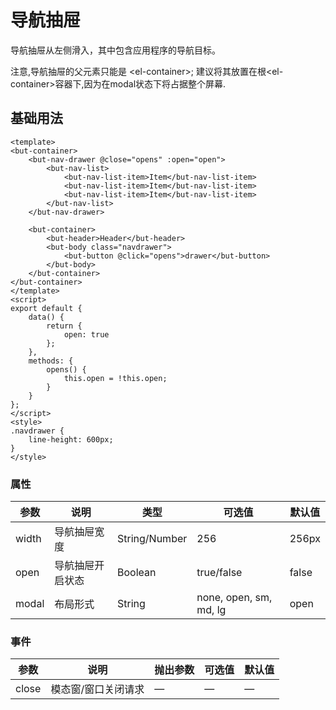 # 导航抽屉
导航抽屉从左侧滑入，其中包含应用程序的导航目标。

注意,导航抽屉的父元素只能是 &lt;el-container&gt;;
建议将其放置在根&lt;el-container&gt;容器下,因为在modal状态下将占据整个屏幕.

## 基础用法

```vue
<template>
<but-container>
	<but-nav-drawer @close="opens" :open="open">
		<but-nav-list>
			<but-nav-list-item>Item</but-nav-list-item>
			<but-nav-list-item>Item</but-nav-list-item>
			<but-nav-list-item>Item</but-nav-list-item>
		</but-nav-list>
	</but-nav-drawer>

	<but-container>
		<but-header>Header</but-header>
		<but-body class="navdrawer">
			<but-button @click="opens">drawer</but-button>
		</but-body>
	</but-container>
</but-container>
</template>
<script>
export default {
	data() {
		return {
			open: true
		};
	},
	methods: {
		opens() {
			this.open = !this.open;
		}
	}
};
</script>
<style>
.navdrawer {
	line-height: 600px;
}
</style>
```




### 属性
| 参数      | 说明    | 类型      | 可选值       | 默认值   |
|---------- |-------- |---------- |-------------  |-------- |
| width | 导航抽屉宽度 | String/Number | 256 | 256px |
| open | 导航抽屉开启状态 | Boolean | true/false | false |
| modal | 布局形式 | String | none, open, sm, md, lg | open |

### 事件
| 参数      | 说明    | 抛出参数      | 可选值       | 默认值   |
|---------- |-------- |---------- |-------------  |-------- |
| close | 模态窗/窗口关闭请求 | — | — | — |